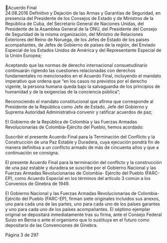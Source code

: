 Acuerdo Final  
24.08.2016 
Definitivo y Dejación de las Armas y Garantías de Seguridad, en presencia del Presidente de los Consejos 
de  Estado  y  de  Ministros  de  la  República  de  Cuba,  del  Secretario  General  de  Naciones  Unidas,  del 
Presidente  de  la  Asamblea  General  de  la  ONU,  del  Presidente  del  Consejo  de  Seguridad  de  la  misma 
organización, del Ministro de Relaciones Exteriores del Reino de Noruega, de los Jefes de Estado de los 
países acompañantes,  de Jefes de Gobierno de países de la región, del Enviado Especial de los Estados 
Unidos de América y del Representante Especial de la Unión Europea; 
 
Aceptando que las normas de derecho internacional consuetudinario continuarán rigiendo las cuestiones 
relacionadas con derechos fundamentales no mencionados en el Acuerdo Final, incluyendo el mandato 
imperativo que ordena que “en los casos no previstos por el derecho vigente, la persona humana queda 
bajo la salvaguardia de los principios de humanidad y de la exigencias de la conciencia pública”;  
 
Reconociendo el mandato constitucional que afirma que corresponde al Presidente de la República como 
Jefe de Estado, Jefe del Gobierno y Suprema Autoridad Administrativa convenir y ratificar acuerdos de 
paz;  
 
El Gobierno de la República de Colombia y las Fuerzas Armadas Revolucionarias de Colombia-Ejército del 
Pueblo, hemos acordado: 
  
Suscribir el presente Acuerdo Final para la Terminación del Conflicto y la Construcción de una Paz Estable 
y Duradera, cuya ejecución pondrá fin de manera definitiva a un conflicto armado de más de cincuenta 
años y que a continuación se consigna. 
 
El presente Acuerdo Final para la terminación del conflicto y la construcción de una paz estable y duradera 
se  suscribe  por  el  Gobierno  Nacional  y  las  Fuerzas  Armadas  Revolucionarias  de  Colombia-  Ejército  del 
Pueblo (FARC-EP), como Acuerdo Especial en los términos del artículo 3 común a los Convenios de Ginebra 
de 1949. 
 
El Gobierno Nacional y las Fuerzas Armadas Revolucionarias de Colombia- Ejército del Pueblo (FARC-EP), 
firman siete originales incluidos sus anexos, uno para cada una de las partes, uno para cada uno de los 
países  garantes  y  uno  para  cada  uno  de  los  países  acompañantes.  El  séptimo  ejemplar  original  se 
depositará inmediatamente tras su firma, ante el Consejo Federal Suizo en Berna o ante el organismo que 
lo sustituya en el futuro como depositario de las Convenciones de Ginebra. 
 
 
 
 
 
 
 
 
 
 
 
 
 
Página 3 de 297 
 

